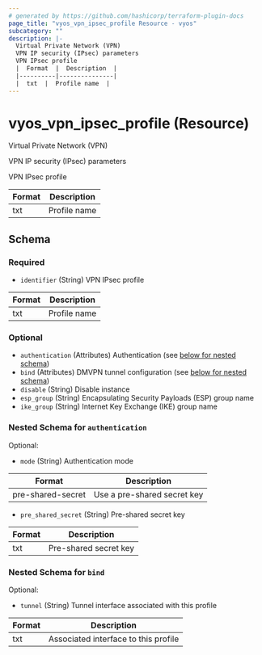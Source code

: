 ```yaml
---
# generated by https://github.com/hashicorp/terraform-plugin-docs
page_title: "vyos_vpn_ipsec_profile Resource - vyos"
subcategory: ""
description: |-
  Virtual Private Network (VPN)
  VPN IP security (IPsec) parameters
  VPN IPsec profile
  |  Format  |  Description  |
  |----------|---------------|
  |  txt  |  Profile name  |
---
```


# vyos_vpn_ipsec_profile (Resource)

Virtual Private Network (VPN)

VPN IP security (IPsec) parameters

VPN IPsec profile

|  Format  |  Description  |
|----------|---------------|
|  txt  |  Profile name  |



<!-- schema generated by tfplugindocs -->
## Schema

### Required

- `identifier` (String) VPN IPsec profile

|  Format  |  Description  |
|----------|---------------|
|  txt  |  Profile name  |

### Optional

- `authentication` (Attributes) Authentication (see [below for nested schema](#nestedatt--authentication))
- `bind` (Attributes) DMVPN tunnel configuration (see [below for nested schema](#nestedatt--bind))
- `disable` (String) Disable instance
- `esp_group` (String) Encapsulating Security Payloads (ESP) group name
- `ike_group` (String) Internet Key Exchange (IKE) group name

<a id="nestedatt--authentication"></a>
### Nested Schema for `authentication`

Optional:

- `mode` (String) Authentication mode

|  Format  |  Description  |
|----------|---------------|
|  pre-shared-secret  |  Use a pre-shared secret key  |
- `pre_shared_secret` (String) Pre-shared secret key

|  Format  |  Description  |
|----------|---------------|
|  txt  |  Pre-shared secret key  |


<a id="nestedatt--bind"></a>
### Nested Schema for `bind`

Optional:

- `tunnel` (String) Tunnel interface associated with this profile

|  Format  |  Description  |
|----------|---------------|
|  txt  |  Associated interface to this profile  |
